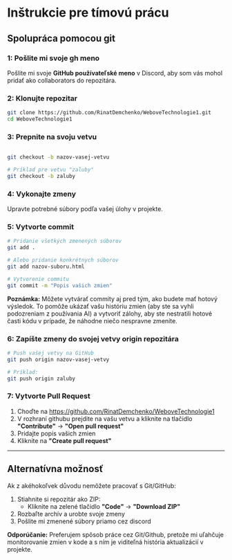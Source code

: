 # Inštrukcie pre tímovú prácu

## Spolupráca pomocou git

### 1: Pošlite mi svoje gh meno

Pošlite mi svoje **GitHub používateľské meno** v Discord, aby som vás mohol pridať ako collaborators do repozitára.

### 2: Klonujte repozitar

```bash
git clone https://github.com/RinatDemchenko/WeboveTechnologie1.git
cd WeboveTechnologie1
```

### 3: Prepnite na svoju vetvu

```bash

git checkout -b nazov-vasej-vetvu

# Príklad pre vetvu "zaluby"
git checkout -b zaluby
```

### 4: Vykonajte zmeny

Upravte potrebné súbory podľa vašej úlohy v projekte.

### 5: Vytvorte commit

```bash
# Pridanie všetkých zmenených súborov
git add .

# Alebo pridanie konkrétnych súborov
git add nazov-suboru.html

# Vytvorenie commitu
git commit -m "Popis vašich zmien"
```

**Poznámka:** Môžete vytvárať commity aj pred tým, ako budete mať hotový výsledok. To pomôže ukázať vašu históriu zmien (aby ste sa vyhli podozreniam z používania AI) a vytvoriť zálohy, aby ste nestratili hotové časti kódu v prípade, že náhodne niečo nespravne zmeníte.

### 6: Zapíšte zmeny do svojej vetvy origin repozitára

```bash
# Push vašej vetvy na GitHub
git push origin nazov-vasej-vetvy

# Príklad:
git push origin zaluby
```

### 7: Vytvorte Pull Request

1. Choďte na https://github.com/RinatDemchenko/WeboveTechnologie1
2. V rozhraní githubu prejdite na vašu vetvu a kliknite na tlačidlo **"Contribute"** -> **"Open pull request"**
3. Pridajte popis vašich zmien
4. Kliknite na **"Create pull request"**

---

## Alternatívna možnosť

Ak z akéhokoľvek důvodu nemôžete pracovať s Git/GitHub:

1. Stiahnite si repozitár ako ZIP:
   - Kliknite na zelené tlačidlo **"Code"** → **"Download ZIP"**
2. Rozbaľte archív a urobte svoje zmeny
3. Pošlite mi zmenené súbory priamo cez discord

**Odporúčanie:** Preferujem spôsob práce cez Git/Github, pretože mi uľahčuje monitorovanie zmien v kode a s ním je viditeľná história aktualizácií v projekte.
